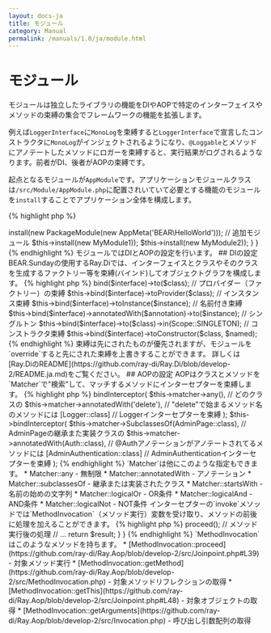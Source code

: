 ```yaml
---
layout: docs-ja
title: モジュール
category: Manual
permalink: /manuals/1.0/ja/module.html
---
```

# モジュール

モジュールは独立したライブラリの機能をDIやAOPで特定のインターフェイスやメソッドの束縛の集合でフレームワークの機能を拡張します。

例えば`LoggerInterface`に`MonoLog`を束縛すると`LoggerInterface`で宣言したコンストラクタに`MonoLog`がインジェクトされるようになり、`@Loggable`とメソッドにアノテートしたメソッドにロガーを束縛すると、実行結果がログされるようなります。前者がDI、後者がAOPの束縛です。

起点となるモジュールが`AppModule`です。アプリケーションモジュールクラスは`/src/Module/AppModule.php`に配置されいていて必要とする機能のモジュールを`install`することでアプリケーション全体を構成します。

{% highlight php %}
<?php
class AppModule extends AbstractModule
{
    /**
     * {@inheritdoc}
     */
    protected function configure()
    {
        // package標準のモジュール
        $this->install(new PackageModule(new AppMeta('BEAR\HelloWorld')));
        // 追加モジュール
        $this->install(new MyModule1));
        $this->install(new MyModule2));
    }
}
{% endhighlight %}

モジュールではDIとAOPの設定を行います。

## DIの設定

BEAR.Sundayの使用するRay.Diでは、インターフェイスとクラスやそのクラスを生成するファクトリー等を束縛(バインド)してオブジェクトグラフを構成します。

{% highlight php %}
<?php
// クラスの束縛
$this->bind($interface)->to($class);
// プロバイダー（ファクトリー）の束縛
$this->bind($interface)->toProvider($class);
// インスタンス束縛
$this->bind($interface)->toInstance($instance);
// 名前付き束縛
$this->bind($interface)->annotatedWith($annotation)->to($instance);
// シングルトン
$this->bind($interface)->to($class)->in(Scope::SINGLETON);
// コンストラクタ束縛
$this->bind($interface)->toConstructor($class, $named);
{% endhighlight %}

束縛は先にされたものが優先されますが、モジュールを`override`すると先にされた束縛を上書きすることができます。

詳しくは[Ray.DiのREADME](https://github.com/ray-di/Ray.Di/blob/develop-2/README.ja.md)をご覧ください。


## AOPの設定

AOPはクラスとメソッドを`Matcher`で"検索"して、マッチするメソッドにインターセプターを束縛します。

{% highlight php %}
<?php
$this->bindInterceptor(
    $this->matcher->any(),                   // どのクラスの
    $this->matcher->annotatedWith('delete'), // "delete"で始まるメソッド名のメソッドには
    [Logger::class]                          // Loggerインターセプターを束縛
);

$this->bindInterceptor(
    $this->matcher->SubclassesOf(AdminPage::class),  // AdminPageの継承また実装クラスの
    $this->matcher->annotatedWith(Auth::class),      // @Authアノテーションがアノテートされてるメソッドには
    [AdminAuthentication::class]                     // AdminAuthenticationインターセプターを束縛
);
{% endhighlight %}

`Matcher`は他にこのような指定もできます。

 * Matcher::any - 無制限
 * Matcher::annotatedWith - アノテーション
 * Matcher::subclassesOf - 継承または実装されたクラス
 * Matcher::startsWith - 名前の始めの文字列
 * Matcher::logicalOr - OR条件
 * Matcher::logicalAnd - AND条件
 * Matcher::logicalNot - NOT条件

インターセプターの`invoke`メソッドでは`MethodInvocation`（メソッド実行）変数を受け取り、メソッドの前後に処理を加えることができます。

{% highlight php %}
<?php
class MyInterceptor implements MethodInterceptor
{
    public function invoke(MethodInvocation $invocation)
    {
        // メソッド実行前の処理
        // ...
        
        // メソッド実行
        $result = $invocation->proceed();
        
        // メソッド実行後の処理
        // ...
        
        return $result; 
    }
}
{% endhighlight %}

`MethodInvocation`はこのようなメソッドを持ちます。

 * [MethodInvocation::proceed](https://github.com/ray-di/Ray.Aop/blob/develop-2/src/Joinpoint.php#L39) - 対象メソッド実行
 * [MethodInvocation::getMethod](https://github.com/ray-di/Ray.Aop/blob/develop-2/src/MethodInvocation.php) -  対象メソッドリフレクションの取得
 * [MethodInvocation::getThis](https://github.com/ray-di/Ray.Aop/blob/develop-2/src/Joinpoint.php#L48) - 対象オブジェクトの取得
 * [MethodInvocation::getArguments](https://github.com/ray-di/Ray.Aop/blob/develop-2/src/Invocation.php) - 呼び出し引数配列の取得
 
